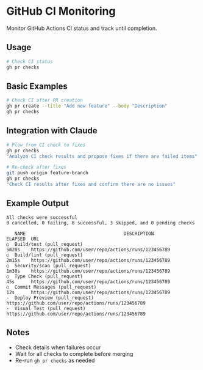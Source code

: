 # GitHub CI Monitoring

Monitor GitHub Actions CI status and track until completion.

## Usage

```bash
# Check CI status
gh pr checks
```

## Basic Examples

```bash
# Check CI after PR creation
gh pr create --title "Add new feature" --body "Description"
gh pr checks
```

## Integration with Claude

```bash
# Flow from CI check to fixes
gh pr checks
"Analyze CI check results and propose fixes if there are failed items"

# Re-check after fixes
git push origin feature-branch
gh pr checks
"Check CI results after fixes and confirm there are no issues"
```

## Example Output

```
All checks were successful
0 cancelled, 0 failing, 8 successful, 3 skipped, and 0 pending checks

   NAME                                    DESCRIPTION                ELAPSED  URL
○  Build/test (pull_request)                                          5m20s    https://github.com/user/repo/actions/runs/123456789
○  Build/lint (pull_request)                                          2m15s    https://github.com/user/repo/actions/runs/123456789
○  Security/scan (pull_request)                                       1m30s    https://github.com/user/repo/actions/runs/123456789
○  Type Check (pull_request)                                          45s      https://github.com/user/repo/actions/runs/123456789
○  Commit Messages (pull_request)                                     12s      https://github.com/user/repo/actions/runs/123456789
-  Deploy Preview (pull_request)                                               https://github.com/user/repo/actions/runs/123456789
-  Visual Test (pull_request)                                                  https://github.com/user/repo/actions/runs/123456789
```

## Notes

- Check details when failures occur
- Wait for all checks to complete before merging
- Re-run `gh pr checks` as needed
